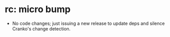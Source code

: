 # rc: micro bump

- No code changes; just issuing a new release to update deps and silence
  Cranko's change detection.